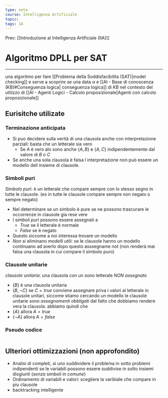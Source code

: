 ```yaml
---
type: nota
course: Intelligenza Artificiale
topic: 
tags: IA
---
```


Prev: [[Introduzione al Intelligenza Artificiale (IIA)]]

# Algoritmo DPLL per SAT
---
una algoritmo per fare [[Problema della Soddisfacibilita (SAT)|model checking]] e serve a scoprire se una data $\alpha$ e [[AI - Base di conoscenza (KB)#Conseguenza logica| conseguenza logica]] di $KB$ nel contesto del utilizzo di [[AI - Agenti Logici - Calcolo proposizionale|Agenti con calcolo proposizionale]]

## Eurisitche utilizate

### Terminazione anticipata
- Si puo decidere sulla verità di una clausola anche con interpretazione parziali: basta che un letterale sia vero
	- Se A è vero alo sono anche $\{A,B\}$ e $\{A,C\}$ indipendentemente dal valore di $B$ o $C$
- Se anche una sola clausola è falsa l interpretazione non può essere un modello dell insieme di clausole.

### Simboli puri
_Simbolo puri_: è un letterale che compare sempre con lo stesso segno in tutte le clausole. (es in tutte le clausole compare sempre non negato o sempre negato)
- Nel determinare se un simbolo è pure se ne possono trascurare le occorrenze in clausole gia rese vere
- I _simboli puri_ possono essere assegnati a 
	- $True$ se il letterale è normale  
	- $False$ se è negato
- Questo siccome a noi interessa trovare un modello 
- _Non_ si eliminano _modelli utili_: se le clausole hanno un modello continuano ad averlo dopo questo asssegname not (non renderà mai falsa una clausola in cui compare il simbolo puro)


### Clausole unitarie
_clausole unitaria_: una clausola con un sono letterale _NON assegnato_
- $\{B\}$ è una clausola unitaria 
- $\{B,\lnot C\}$ se $C = true$
 conviene assegnare priva i valori al letterale in clausole unitari, siccome stiamo cercando un modello le clausole unitarie sono _assegnamenti obbligati_ dal fatto che dobbiamo rendere vera la clausola. abbiamo quindi che 
- $\{A\}$ allora $A=true$
-  $\{\lnot A\}$ allora $A=false$


### Pseudo codice
```python

```



## Ulteriori ottimizzazioni (non approfondito) 
- Analisi di completi, si uno suddividere il problema in sotto problemi indipendenti se le variabili possono essere suddivise in sotto insiemi disgiunti (_senza simboli in comune_)
- Ordinamento di variabili e valori: scegliere la varibiale che compare in piu clausole
- backtracking intelligente